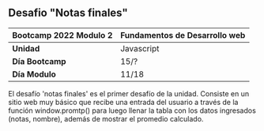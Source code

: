 ## Desafio "Notas finales"

|Bootcamp 2022 Modulo 2|Fundamentos de Desarrollo web|
|----|-----|
|**Unidad**|Javascript|
|**Día Bootcamp**|15/?|
|**Día Modulo**|11/18|


El desafío 'notas finales' es el primer desafío de la unidad. Consiste en un sitio web muy básico que recibe una entrada del usuario a través de la función window.promtp() para luego llenar la tabla con los datos ingresados (notas, nombre), además de mostrar el promedio calculado.
